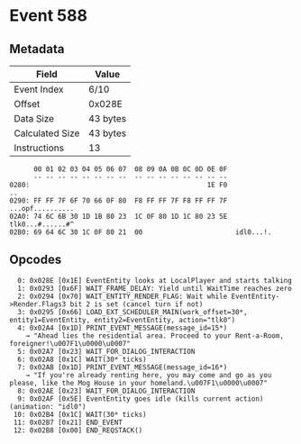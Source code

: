 # Event 588

## Metadata

| Field           | Value    |
|-----------------|----------|
| Event Index     | 6/10     |
| Offset          | 0x028E   |
| Data Size       | 43 bytes |
| Calculated Size | 43 bytes |
| Instructions    | 13       |

```
      00 01 02 03 04 05 06 07  08 09 0A 0B 0C 0D 0E 0F
      -- -- -- -- -- -- -- --  -- -- -- -- -- -- -- --
0280:                                            1E F0                ..
0290: FF FF 7F 6F 70 66 0F 80  F8 FF FF 7F F8 FF FF 7F  ...opf..........
02A0: 74 6C 6B 30 1D 1B 80 23  1C 0F 80 1D 1C 80 23 5E  tlk0...#......#^
02B0: 69 64 6C 30 1C 0F 80 21  00                       idl0...!.       
```

## Opcodes

```
  0: 0x028E [0x1E] EventEntity looks at LocalPlayer and starts talking
  1: 0x0293 [0x6F] WAIT_FRAME_DELAY: Yield until WaitTime reaches zero
  2: 0x0294 [0x70] WAIT_ENTITY_RENDER_FLAG: Wait while EventEntity->Render.Flags3 bit 2 is set (cancel turn if not)
  3: 0x0295 [0x66] LOAD_EXT_SCHEDULER_MAIN(work_offset=30*, entity1=EventEntity, entity2=EventEntity, action="tlk0")
  4: 0x02A4 [0x1D] PRINT_EVENT_MESSAGE(message_id=15*)
    → "Ahead lies the residential area. Proceed to your Rent-a-Room, foreigner!\u007F1\u0000\u0007"
  5: 0x02A7 [0x23] WAIT_FOR_DIALOG_INTERACTION
  6: 0x02A8 [0x1C] WAIT(30* ticks)
  7: 0x02AB [0x1D] PRINT_EVENT_MESSAGE(message_id=16*)
    → "If you're already renting here, you may come and go as you please, like the Mog House in your homeland.\u007F1\u0000\u0007"
  8: 0x02AE [0x23] WAIT_FOR_DIALOG_INTERACTION
  9: 0x02AF [0x5E] EventEntity goes idle (kills current action) (animation: "idl0")
 10: 0x02B4 [0x1C] WAIT(30* ticks)
 11: 0x02B7 [0x21] END_EVENT
 12: 0x02B8 [0x00] END_REQSTACK()
```
